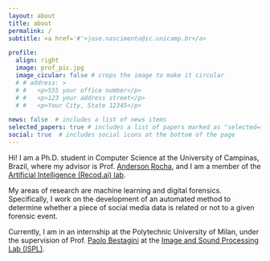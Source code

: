 ```yaml
---
layout: about
title: about
permalink: /
subtitle: <a href='#'>jose.nascimento@ic.unicamp.br</a>

profile:
  align: right
  image: prof_pic.jpg
  image_cicular: false # crops the image to make it circular
  # # address: >
  # #   <p>555 your office number</p>
  # #   <p>123 your address street</p>
  # #   <p>Your City, State 12345</p>

news: false  # includes a list of news items
selected_papers: true # includes a list of papers marked as "selected={true}"
social: true  # includes social icons at the bottom of the page
---
```


Hi! I am a Ph.D. student in Computer Science at the University of Campinas, Brazil, where my advisor is Prof. [Anderson Rocha](https://www.ic.unicamp.br/~rocha/), and I am a member of the [Artificial Intelligence (Recod.ai) lab](http://recod.ai/).

My areas of research are machine learning and digital forensics. Specifically, I work on the development of an automated method to determine whether a piece of social media data is related or not to a given forensic event.

Currently, I am in an internship at the Polytechnic University of Milan, under the supervision of Prof. [Paolo Bestagini](https://bestagini.faculty.polimi.it/) at the [Image and Sound Processing Lab (ISPL)](http://ispl.deib.polimi.it/).